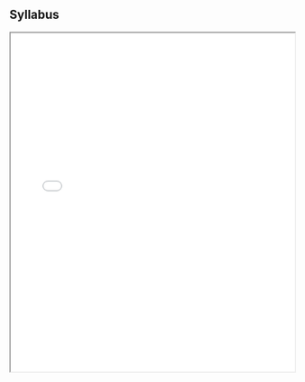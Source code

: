 ## Syllabus

<iframe src="../../assets/archivos/Syllabus Proyectos Ingenieria 1_Karen_Pastrana.pdf" width="100%" height="600px">
</iframe>
